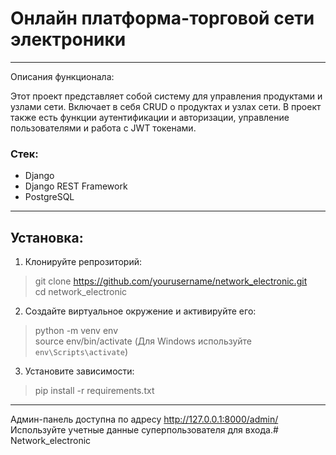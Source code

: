 #  Онлайн платформа-торговой сети электроники

---

Описания функционала:

Этот проект представляет собой систему для управления продуктами и узлами сети. Включает в себя CRUD о продуктах и узлах сети.
В проект также есть функции аутентификации и авторизации, управление пользователями и работа с JWT токенами.

### Стек:
- Django
- Django REST Framework
- PostgreSQL
---
## Установка:
1. Клонируйте репрозиторий:
>git clone https://github.com/yourusername/network_electronic.git  
cd network_electronic
2. Создайте виртуальное окружение и активируйте его:
> python -m venv env  
source env/bin/activate (Для Windows используйте `env\Scripts\activate`)
3. Установите зависимости:
> pip install -r requirements.txt
---
Админ-панель доступна по адресу http://127.0.0.1:8000/admin/ 
Используйте учетные данные суперпользователя для входа.#   N e t w o r k _ e l e c t r o n i c  
 
